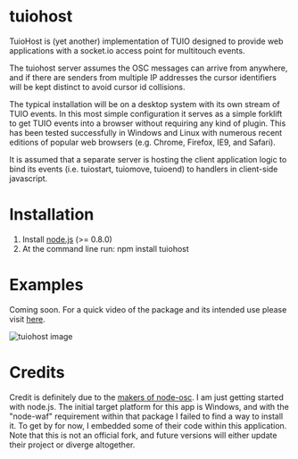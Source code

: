 # tuiohost

TuioHost is (yet another) implementation of TUIO designed to provide web applications
with a socket.io access point for multitouch events. 

The tuiohost server assumes the OSC messages can arrive from anywhere, and if there are senders
from multiple IP addresses the cursor identifiers will be kept distinct to avoid cursor id
collisions.

The typical installation will be on a desktop system with its own stream of TUIO events.
In this most simple configuration it serves as a simple forklift to get TUIO events into
a browser without requiring any kind of plugin. This has been tested successfully in Windows
and Linux with numerous recent editions of popular web browsers (e.g. Chrome, Firefox,
IE9, and Safari).

It is assumed that a separate server is hosting the client application logic to bind its events
(i.e. tuiostart, tuiomove, tuioend) to handlers in client-side javascript.

# Installation

1. Install [node.js](http://nodejs.org/) (>= 0.8.0)
2. At the command line run:
    npm install tuiohost

# Examples

Coming soon. For a quick video of the package and its intended use please visit [here](http://vimeo.com/44835933 "Plugin-free TUIO in the Browser").

![tuiohost image](./blob/master/tuiohost.png)

# Credits

Credit is definitely due to the [makers of node-osc](https://github.com/TheAlphaNerd/node-osc "OSC protocol library for Node.js"). I am just getting started with node.js. The initial target platform for this app is Windows, and with the "node-waf" requirement within that package I failed to find a way to install it. To get by for now, I embedded some
of their code within this application. Note that this is not an official fork, and future versions will either update their project or diverge altogether.

